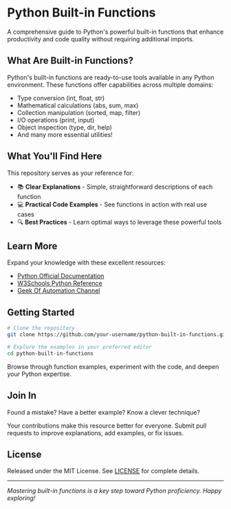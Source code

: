 # Python Built-in Functions

A comprehensive guide to Python's powerful built-in functions that enhance productivity and code quality without requiring additional imports.

## What Are Built-in Functions?

Python's built-in functions are ready-to-use tools available in any Python environment. These functions offer capabilities across multiple domains:

- Type conversion (int, float, str)
- Mathematical calculations (abs, sum, max)
- Collection manipulation (sorted, map, filter)
- I/O operations (print, input)
- Object inspection (type, dir, help)
- And many more essential utilities!

## What You'll Find Here

This repository serves as your reference for:

- 📚 **Clear Explanations** - Simple, straightforward descriptions of each function
- 💻 **Practical Code Examples** - See functions in action with real use cases
- 🔍 **Best Practices** - Learn optimal ways to leverage these powerful tools

## Learn More

Expand your knowledge with these excellent resources:

- [Python Official Documentation](https://docs.python.org/3/library/functions.html)
- [W3Schools Python Reference](https://www.w3schools.com/python/python_ref_functions.asp)
- [Geek Of Automation Channel](https://www.youtube.com/@geekofautomation8953)

## Getting Started

```bash
# Clone the repository
git clone https://github.com/your-username/python-built-in-functions.git

# Explore the examples in your preferred editor
cd python-built-in-functions
```

Browse through function examples, experiment with the code, and deepen your Python expertise.

## Join In

Found a mistake? Have a better example? Know a clever technique?

Your contributions make this resource better for everyone. Submit pull requests to improve explanations, add examples, or fix issues.

## License

Released under the MIT License. See [LICENSE](LICENSE) for complete details.

---
*Mastering built-in functions is a key step toward Python proficiency. Happy exploring!*